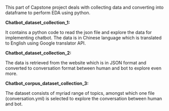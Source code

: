 This part of Capstone project deals with collecting data and converting into dataframe to perform EDA using python.

**Chatbot_dataset_collection_1:**

It contains a python code to read the json file and explore the data for implementing chatbot.
The data is in Chinese language which is translated to English using Google translator API.

**Chatbot_dataset_collection_2:**

The data is retrieved from the website which is in JSON format and converted to conversation format between human and bot to explore even more.

**Chatbot_corpus_dataset_collection_3:**

The dataset consists of myriad range of topics, amongst which one file (conversation.yml) is selected to explore the conversation between human and bot.


